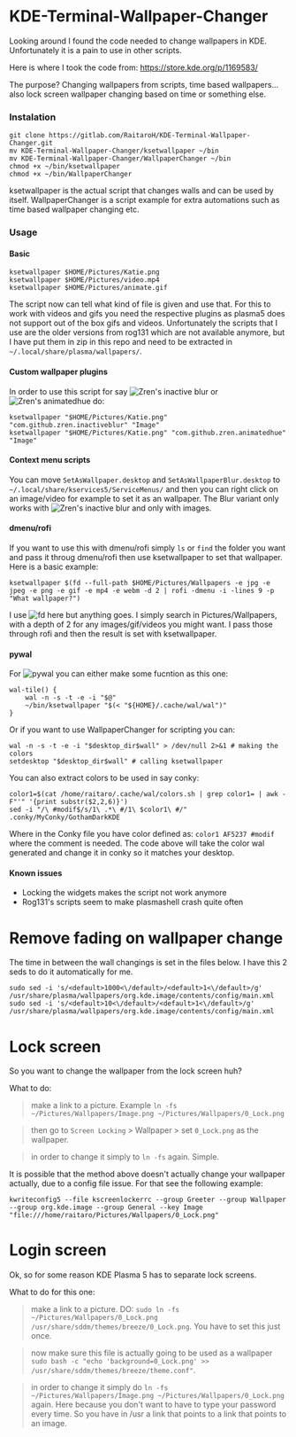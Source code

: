 # KDE-Terminal-Wallpaper-Changer
Looking around I found the code needed to change wallpapers in KDE. Unfortunately it is a pain to use in other scripts. 

Here is where I took the code from:
https://store.kde.org/p/1169583/

The purpose? Changing wallpapers from scripts, time based wallpapers... also lock screen wallpaper changing based on time or something else.

### Instalation
```
git clone https://gitlab.com/RaitaroH/KDE-Terminal-Wallpaper-Changer.git
mv KDE-Terminal-Wallpaper-Changer/ksetwallpaper ~/bin
mv KDE-Terminal-Wallpaper-Changer/WallpaperChanger ~/bin
chmod +x ~/bin/ksetwallpaper
chmod +x ~/bin/WallpaperChanger
```
ksetwallpaper is the actual script that changes walls and can be used by itself. WallpaperChanger is a script example for extra automations such as time based wallpaper changing etc.

### Usage

#### Basic
```
ksetwallpaper $HOME/Pictures/Katie.png
ksetwallpaper $HOME/Pictures/video.mp4
ksetwallpaper $HOME/Pictures/animate.gif
```
The script now can tell what kind of file is given and use that. For this to work with videos and gifs you need the respective plugins as plasma5 does not support out of the box gifs and videos. Unfortunately the scripts that I use are the older versions from rog131 which are not available anymore, but I have put them in zip in this repo and need to be extracted in `~/.local/share/plasma/wallpapers/`.

#### Custom wallpaper plugins
In order to use this script for say ![Zren's inactive blur](https://store.kde.org/p/1206340/) or ![Zren's animatedhue](https://store.kde.org/p/1190533/) do:
```
ksetwallpaper "$HOME/Pictures/Katie.png" "com.github.zren.inactiveblur" "Image"
ksetwallpaper "$HOME/Pictures/Katie.png" "com.github.zren.animatedhue" "Image"
```

#### Context menu scripts
You can move `SetAsWallpaper.desktop` and `SetAsWallpaperBlur.desktop` to `~/.local/share/kservices5/ServiceMenus/` and then you can right click on an image/video for example to set it as an wallpaper. The Blur variant only works with ![Zren's inactive blur](https://store.kde.org/p/1206340/) and only with images.

#### dmenu/rofi
If you want to use this with dmenu/rofi simply `ls` or `find` the folder you want and pass it throug dmenu/rofi then use ksetwallpaper to set that wallpaper. Here is a basic example:

```
ksetwallpaper $(fd --full-path $HOME/Pictures/Wallpapers -e jpg -e jpeg -e png -e gif -e mp4 -e webm -d 2 | rofi -dmenu -i -lines 9 -p "What wallpaper?")
```
I use ![fd](https://github.com/sharkdp/fd) here but anything goes. I simply search in Pictures/Wallpapers, with a depth of 2 for any images/gif/videos you might want. I pass those through rofi and then the result is set with ksetwallpaper.


#### pywal
For ![pywal](https://github.com/dylanaraps/pywal) you can either make some fucntion as this one:
```
wal-tile() {
	wal -n -s -t -e -i "$@"
	~/bin/ksetwallpaper "$(< "${HOME}/.cache/wal/wal")"
}
```
Or if you want to use WallpaperChanger for scripting you can:
```
wal -n -s -t -e -i "$desktop_dir$wall" > /dev/null 2>&1 # making the colors
setdesktop "$desktop_dir$wall" # calling ksetwallpaper
```
You can also extract colors to be used in say conky:

```
color1=$(cat /home/raitaro/.cache/wal/colors.sh | grep color1= | awk -F"'" '{print substr($2,2,6)}')
sed -i "/\ #modif$/s/1\ .*\ #/1\ $color1\ #/" .conky/MyConky/GothamDarkKDE
```

Where in the Conky file you have color defined as: `color1 AF5237 #modif` where the comment is needed. The code above will take the color wal generated and change it in conky so it matches your desktop.

#### Known issues

+ Locking the widgets makes the script not work anymore
+ Rog131's scripts seem to make plasmashell crash quite often

# Remove fading on wallpaper change

The time in between the wall changings is set in the files below. I have this 2 seds to do it automatically for me.

```
sudo sed -i 's/<default>1000<\/default>/<default>1<\/default>/g' /usr/share/plasma/wallpapers/org.kde.image/contents/config/main.xml
sudo sed -i 's/<default>10<\/default>/<default>1<\/default>/g' /usr/share/plasma/wallpapers/org.kde.image/contents/config/main.xml
```

# Lock screen
So you want to change the wallpaper from the lock screen huh?

What to do:
> make a link to a picture. Example `ln -fs ~/Pictures/Wallpapers/Image.png ~/Pictures/Wallpapers/0_Lock.png`

> then go to `Screen Locking` > Wallpaper > set `0_Lock.png` as the wallpaper.

> in order to change it simply to `ln -fs` again. Simple.

It is possible that the method above doesn't actually change your wallpaper actually, due to a config file issue. For that see the following example:

```
kwriteconfig5 --file kscreenlockerrc --group Greeter --group Wallpaper --group org.kde.image --group General --key Image "file:///home/raitaro/Pictures/Wallpapers/0_Lock.png"
```

# Login screen
Ok, so for some reason KDE Plasma 5 has to separate lock screens.

What to do for this one:
> make a link to a picture. DO: `sudo ln -fs ~/Pictures/Wallpapers/0_Lock.png /usr/share/sddm/themes/breeze/0_Lock.png`. You have to set this just once.

> now make sure this file is actually going to be used as a wallpaper ```sudo bash -c "echo 'background=0_Lock.png' >> /usr/share/sddm/themes/breeze/theme.conf"```.

> in order to change it simply do `ln -fs ~/Pictures/Wallpapers/Image.png ~/Pictures/Wallpapers/0_Lock.png` again. Here because you don't want to have to type your password every time. So you have in /usr a link that points to a link that points to an image.
